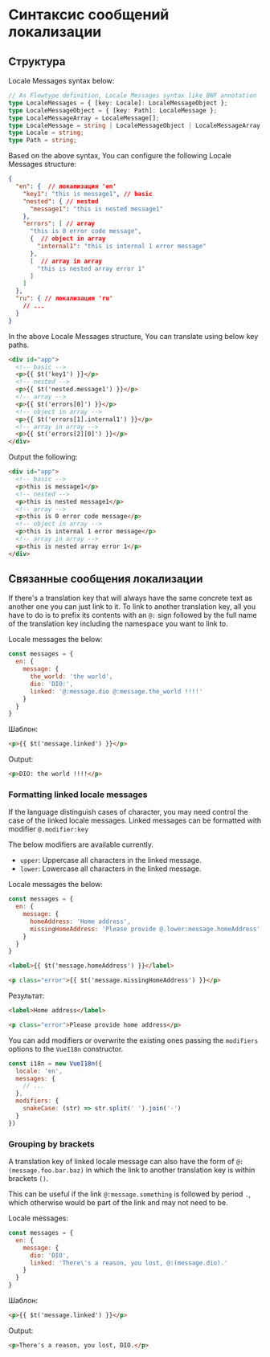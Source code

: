 # Синтаксис сообщений локализации

## Структура

Locale Messages syntax below:

```typescript
// As Flowtype definition, Locale Messages syntax like BNF annotation
type LocaleMessages = { [key: Locale]: LocaleMessageObject };
type LocaleMessageObject = { [key: Path]: LocaleMessage };
type LocaleMessageArray = LocaleMessage[];
type LocaleMessage = string | LocaleMessageObject | LocaleMessageArray;
type Locale = string;
type Path = string;
```

Based on the above syntax, You can configure the following Locale Messages structure:

```json
{
  "en": {  // локализация 'en'
    "key1": "this is message1", // basic
    "nested": { // nested
      "message1": "this is nested message1"
    },
    "errors": [ // array
      "this is 0 error code message",
      {  // object in array
        "internal1": "this is internal 1 error message"
      },
      [  // array in array
        "this is nested array error 1"
      ]
    ]
  },
  "ru": { // локализация 'ru'
    // ...
  }
}
```

In the above Locale Messages structure, You can translate using below key paths.

```html
<div id="app">
  <!-- basic -->
  <p>{{ $t('key1') }}</p>
  <!-- nested -->
  <p>{{ $t('nested.message1') }}</p>
  <!-- array -->
  <p>{{ $t('errors[0]') }}</p>
  <!-- object in array -->
  <p>{{ $t('errors[1].internal1') }}</p>
  <!-- array in array -->
  <p>{{ $t('errors[2][0]') }}</p>
</div>
```

Output the following:

```html
<div id="app">
  <!-- basic -->
  <p>this is message1</p>
  <!-- nested -->
  <p>this is nested message1</p>
  <!-- array -->
  <p>this is 0 error code message</p>
  <!-- object in array -->
  <p>this is internal 1 error message</p>
  <!-- array in array -->
  <p>this is nested array error 1</p>
</div>
```

## Связанные сообщения локализации

If there's a translation key that will always have the same concrete text as another one you can just link to it. To link to another translation key, all you have to do is to prefix its contents with an `@:` sign followed by the full name of the translation key including the namespace you want to link to.

Locale messages the below:

```js
const messages = {
  en: {
    message: {
      the_world: 'the world',
      dio: 'DIO:',
      linked: '@:message.dio @:message.the_world !!!!'
    }
  }
}
```

Шаблон:

```html
<p>{{ $t('message.linked') }}</p>
```

Output:

```html
<p>DIO: the world !!!!</p>
```

### Formatting linked locale messages

If the language distinguish cases of character, you may need control the case of the linked locale messages.
Linked messages can be formatted with modifier  `@.modifier:key`

The below modifiers are available currently.

* `upper`: Uppercase all characters in the linked message.
* `lower`: Lowercase all characters in the linked message.

Locale messages the below:

```javascript
const messages = {
  en: {
    message: {
      homeAddress: 'Home address',
      missingHomeAddress: 'Please provide @.lower:message.homeAddress'
    }
  }
}
```

```html
<label>{{ $t('message.homeAddress') }}</label>

<p class="error">{{ $t('message.missingHomeAddress') }}</p>
```

Результат:

```html
<label>Home address</label>

<p class="error">Please provide home address</p>
```

You can add modifiers or overwrite the existing ones passing the `modifiers` options to the `VueI18n` constructor.

```javascript
const i18n = new VueI18n({
  locale: 'en',
  messages: {
    // ...
  },
  modifiers: {
    snakeCase: (str) => str.split(' ').join('-')
  }
})
```


### Grouping by brackets

A translation key of linked locale message can also have the form of `@:(message.foo.bar.baz)` in which the link to another translation key is within brackets `()`.

This can be useful if the link `@:message.something` is followed by period `.`, which otherwise would be part of the link and may not need to be.

Locale messages:

```js
const messages = {
  en: {
    message: {
      dio: 'DIO',
      linked: 'There\'s a reason, you lost, @:(message.dio).'
    }
  }
}
```

Шаблон:

```html
<p>{{ $t('message.linked') }}</p>
```

Output:

```html
<p>There's a reason, you lost, DIO.</p>
```

